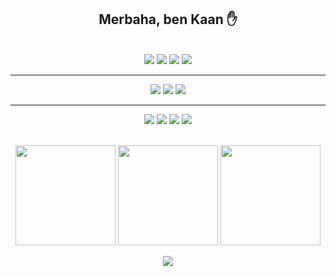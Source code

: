 
<h2 align = "center">Merbaha, ben Kaan ✋</h2> 

<br>


<div align = "center"> 

<img src = "https://img.shields.io/badge/Java-orange?style=for-the-badge&logo=OpenJDK&logoColor=black">
<img src = "https://img.shields.io/badge/Spring_Boot-6DB33F?style=for-the-badge&logo=spring-boot&logoColor=white">
<img src = "https://img.shields.io/badge/Git-F05032?style=for-the-badge&logo=git&logoColor=white"/>
<img src = "https://img.shields.io/badge/Cucumber-23D96C?style=for-the-badge&logo=Cucumber&logoColor=white">

---

<img src = "https://img.shields.io/badge/Logstash-005571?style=for-the-badge&logo=Kibana&logoColor=white">
<img src = "https://img.shields.io/badge/Elastic_Search-005571?style=for-the-badge&logo=elasticsearch&logoColor=white"/>
<img src = "https://img.shields.io/badge/Kibana-005571?style=for-the-badge&logo=Kibana&logoColor=white">

---

<img src = "https://img.shields.io/badge/PLSQL-F80000?style=for-the-badge&logo=oracle&logoColor=black"/>
<img src = "https://img.shields.io/badge/MySQL-00000F?style=for-the-badge&logo=mysql&logoColor=white"/>
<img src = "https://img.shields.io/badge/SQLite-07405E?style=for-the-badge&logo=sqlite&logoColor=white"/>
<img src = "https://img.shields.io/badge/PostgreSQL-316192?style=for-the-badge&logo=postgresql&logoColor=white"/>


</div>

<br>

<p align = "center">

<img  height='160px'  src = 'https://github-readme-stats.vercel.app/api?username=KaanKizildag&theme=gruvbox&count_private=true&show_icons=true&hide=issues'>

<img height='160px' src = "https://github-readme-stats.vercel.app/api/top-langs/?username=KaanKizildag&theme=gruvbox&layout=compact&show"/>

<img height='160px' src = "https://activity-graph.herokuapp.com/graph?username=kaankizildag&theme=gruvbox"/>

</p>

<p align = "center">
<img src = "https://profile-counter.glitch.me/%7BKaanKizildag%7D/count.svg"/>
</p>
